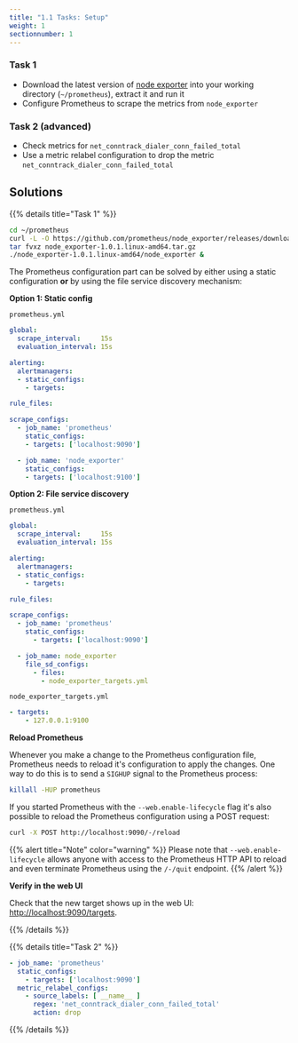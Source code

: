 ```yaml
---
title: "1.1 Tasks: Setup"
weight: 1
sectionnumber: 1
---
```


### Task 1

* Download the latest version of [node exporter](https://github.com/prometheus/node_exporter/releases) into your working directory (`~/prometheus`), extract it and run it
* Configure Prometheus to scrape the metrics from `node_exporter`

### Task 2 (advanced)

* Check metrics for `net_conntrack_dialer_conn_failed_total`
* Use a metric relabel configuration to drop the metric `net_conntrack_dialer_conn_failed_total`

## Solutions

{{% details title="Task 1" %}}

```bash
cd ~/prometheus
curl -L -O https://github.com/prometheus/node_exporter/releases/download/v1.0.1/node_exporter-1.0.1.linux-amd64.tar.gz
tar fvxz node_exporter-1.0.1.linux-amd64.tar.gz
./node_exporter-1.0.1.linux-amd64/node_exporter &
```

The Prometheus configuration part can be solved by either using a static configuration **or** by using the file service discovery mechanism:

**Option 1: Static config**

`prometheus.yml`
```yaml
global:
  scrape_interval:     15s
  evaluation_interval: 15s

alerting:
  alertmanagers:
  - static_configs:
    - targets:

rule_files:

scrape_configs:
  - job_name: 'prometheus'
    static_configs:
    - targets: ['localhost:9090']

  - job_name: 'node_exporter'
    static_configs:
    - targets: ['localhost:9100']
```

**Option 2: File service discovery**

`prometheus.yml`

```yaml
global:
  scrape_interval:     15s
  evaluation_interval: 15s

alerting:
  alertmanagers:
  - static_configs:
    - targets:

rule_files:

scrape_configs:
  - job_name: 'prometheus'
    static_configs:
      - targets: ['localhost:9090']

  - job_name: node_exporter
    file_sd_configs:
      - files:
        - node_exporter_targets.yml

```

`node_exporter_targets.yml`

```yaml
- targets:
    - 127.0.0.1:9100
```

**Reload Prometheus**

Whenever you make a change to the Prometheus configuration file, Prometheus needs to reload it's configuration to apply the changes. One way to do this is to send a `SIGHUP` signal to the Prometheus process:

```bash
killall -HUP prometheus
```

If you started Prometheus with the `--web.enable-lifecycle` flag it's also possible to reload the Prometheus configuration using a POST request:

```bash
curl -X POST http://localhost:9090/-/reload
```

{{% alert title="Note" color="warning" %}}
Please note that `--web.enable-lifecycle` allows anyone with access to the Prometheus HTTP API to reload and even terminate Prometheus using the `/-/quit` endpoint.
{{% /alert %}}

**Verify in the web UI**

Check that the new target shows up in the web UI: <http://localhost:9090/targets>.

{{% /details %}}


{{% details title="Task 2" %}}
```yaml
- job_name: 'prometheus'
  static_configs:
    - targets: ['localhost:9090']
  metric_relabel_configs:
    - source_labels: [ __name__ ]
      regex: 'net_conntrack_dialer_conn_failed_total'
      action: drop
```
{{% /details %}}
